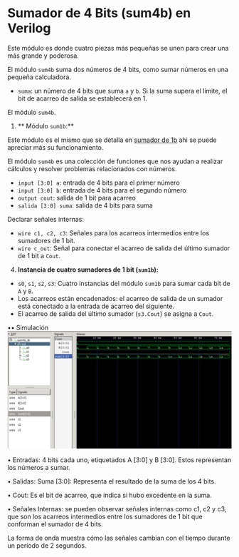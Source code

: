 # Sumador de 4 Bits (sum4b) en Verilog

Este módulo es donde cuatro piezas más pequeñas se unen para crear una más grande y poderosa.

El módulo `sum4b` suma dos números de 4 bits, como sumar números en una pequeña calculadora.

* `suma`: un número de 4 bits que suma `a` y `b`. Si la suma supera el límite, el bit de acarreo de salida se establecerá en 1.

El módulo `sum4b`.

1. ** Módulo `sum1b`:**

 Este módulo es el mismo que se detalla en [sumador de 1b](Arquitectura_Procesadores_grupo3/sum1b/readme.md) ahi se puede apreciar más su funcionamiento.
  
El módulo `sum4b` es una colección de funciones que nos ayudan a realizar cálculos y resolver problemas relacionados con números.
* `input [3:0] a`: entrada de 4 bits para el primer número
* `input [3:0] b`: entrada de 4 bits para el segundo número
* `output cout`: salida de 1 bit para acarreo
* `salida [3:0] suma`: salida de 4 bits para suma

Declarar señales internas:
* `wire c1, c2, c3`: Señales para los acarreos intermedios entre los sumadores de 1 bit.
* `wire c_out`: Señal para conectar el acarreo de salida del último sumador de 1 bit a `Cout`.

4. **Instancia de cuatro sumadores de 1 bit (`sum1b`):**
* `s0`, `s1`, `s2`, `s3`: Cuatro instancias del módulo `sum1b` para sumar cada bit de `A` y `B`.
* Los acarreos están encadenados: el acarreo de salida de un sumador está conectado a la entrada de acarreo del siguiente.
* El acarreo de salida del último sumador (`s3.Cout`) se asigna a `Cout`.

•• Simulación
![Sim1](./sumador_tb.png)

• Entradas:
4 bits cada uno, etiquetados A [3:0] y B [3:0]. Estos representan los números a sumar.

• Salidas:
Suma [3:0]: Representa el resultado de la suma de los 4 bits.

• Cout: Es el bit de acarreo, que indica si hubo excedente en
la suma.

• Señales Internas: se pueden observar señales internas como c1, c2 y c3, que son los acarreos intermedios entre los sumadores de 1 bit que conforman el sumador de 4 bits.

La forma de onda muestra cómo las señales cambian con el tiempo durante un período de 2 segundos.
